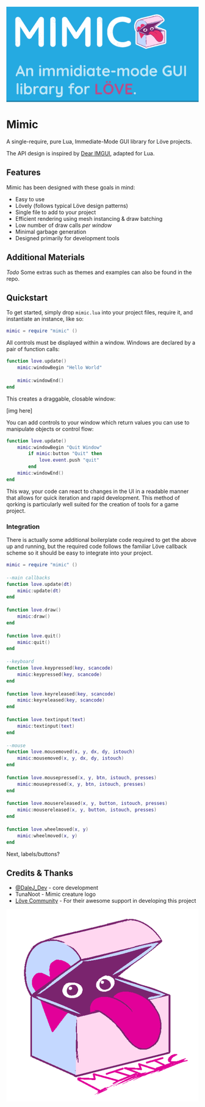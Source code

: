 ![mimiBanner](/wiki/banner.png)

# Mimic

A single-require, pure Lua, Immediate-Mode GUI library for Löve projects.

The API design is inspired by [Dear IMGUI](https://github.com/ocornut/imgui), adapted for Lua.

## Features

Mimic has been designed with these goals in mind:

 * Easy to use
 * Lövely (follows typical Löve design patterns)
 * Single file to add to your project
 * Efficient rendering using mesh instancing & draw batching
 * Low number of draw calls *per window*
 * Minimal garbage generation
 * Designed primarily for development tools

 ## Additional Materials

*Todo*
Some extras such as themes and examples can also be found in the repo.

## Quickstart

To get started, simply drop `mimic.lua` into your project files, require it, and instantiate an instance, like so:

```Lua
mimic = require "mimic" ()
```

All controls must be displayed within a window. Windows are declared by a pair of function calls:

```Lua
function love.update()
	mimic:windowBegin "Hello World"

	mimic:windowEnd()
end
```

This creates a draggable, closable window:

[img here]

You can add controls to your window which return values you can use to manipulate objects or control flow:

```Lua
function love.update()
	mimic:windowBegin "Quit Window"
		if mimic:button "Quit" then
			love.event.push "quit"
		end
	mimic:windowEnd()
end
```

This way, your code can react to changes in the UI in a readable manner that allows for quick iteration and rapid development. This method of qorking is particularly well suited for the creation of tools for a game project.

### Integration

There is actually some additional boilerplate code required to get the above up and running, but the required code follows the familiar Löve callback scheme so it should be easy to integrate into your project.

```Lua
mimic = require "mimic" ()

--main callbacks
function love.update(dt)
	mimic:update(dt)
end

function love.draw()
	mimic:draw()
end

function love.quit()
	mimic:quit()
end

--keyboard
function love.keypressed(key, scancode)
	mimic:keypressed(key, scancode)
end

function love.keyreleased(key, scancode)
	mimic:keyreleased(key, scancode)
end

function love.textinput(text)
	mimic:textinput(text)
end

--mouse
function love.mousemoved(x, y, dx, dy, istouch)
	mimic:mousemoved(x, y, dx, dy, istouch)
end

function love.mousepressed(x, y, btn, istouch, presses)
	mimic:mousepressed(x, y, btn, istouch, presses)
end

function love.mousereleased(x, y, button, istouch, presses)
	mimic:mousereleased(x, y, button, istouch, presses)
end

function love.wheelmoved(x, y)
	mimic:wheelmoved(x, y)
end

```


Next, labels/buttons?

## Credits & Thanks

 * [@DaleJ_Dev](https://twitter.com/DaleJ_Dev) - core development
 * TunaNoot - Mimic creature logo
 * [Löve Community](https://love2d.org/) - For their awesome support in developing this project

 ![logo](/wiki/mimicLogo.png)